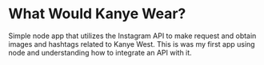# What Would Kanye Wear?

Simple node app that utilizes the Instagram API to make request and obtain images and hashtags related to Kanye West. 
This is was my first app using node and understanding how to integrate an API with it.
